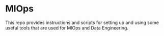 # MlOps
This repo provides instructions and scripts for setting up and using some useful tools that are used for MlOps and Data Engineering. 
